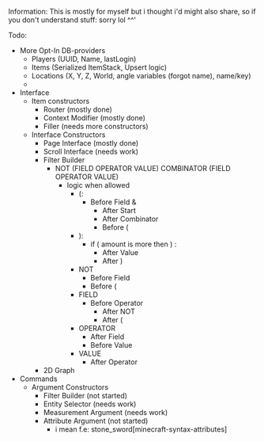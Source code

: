 Information: This is mostly for myself but i thought i'd might also share,
so if you don't understand stuff: sorry lol ^^'

Todo:

- More Opt-In DB-providers
    - Players (UUID, Name, lastLogin)
    - Items (Serialized ItemStack, Upsert logic)
    - Locations (X, Y, Z, World, angle variables (forgot name), name/key)
    -
- Interface
    - Item constructors
        - Router (mostly done)
        - Context Modifier (mostly done)
        - Filler (needs more constructors)
    - Interface Constructors
        - Page Interface (mostly done)
        - Scroll Interface (needs work)
        - Filter Builder
            - NOT (FIELD OPERATOR VALUE) COMBINATOR (FIELD OPERATOR VALUE)
                - logic when allowed
                    - (:
                        - Before Field &
                            - After Start
                            - After Combinator
                            - Before (
                    - ):
                        - if ( amount is more then ) :
                            - After Value
                            - After )
                    - NOT
                        - Before Field
                        - Before (
                    - FIELD
                        - Before Operator
                            - After NOT
                            - After (
                    - OPERATOR
                        - After Field
                        - Before Value
                    - VALUE
                        - After Operator
        - 2D Graph
- Commands
    - Argument Constructors
        - Filter Builder (not started)
        - Entity Selector (needs work)
        - Measurement Argument (needs work)
        - Attribute Argument (not started)
            - i mean f.e: stone_sword\[minecraft-syntax-attributes]